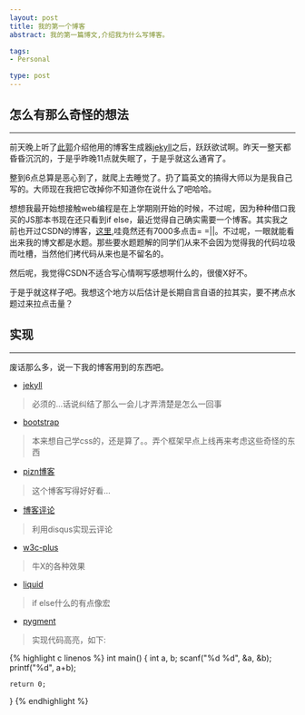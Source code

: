 ```yaml
--- 
layout: post
title: 我的第一个博客
abstract: 我的第一篇博文,介绍我为什么写博客。 

tags: 
- Personal

type: post
---
```


## 怎么有那么奇怪的想法 ##
<hr/>

前天晚上听了[此郭](http://guoang.github.com)介绍他用的博客生成器[jekyll](https://github.com/mojombo/jekyll)之后，跃跃欲试啊。昨天一整天都昏昏沉沉的，于是乎昨晚11点就失眠了，于是乎就这么通宵了。

整到6点总算是恶心到了，就爬上去睡觉了。扔了篇英文的搞得大师以为是我自己写的。大师现在我把它改掉你不知道你在说什么了吧哈哈。

想想我最开始想接触web编程是在上学期刚开始的时候，不过呢，因为种种借口我买的JS那本书现在还只看到if else，最近觉得自己确实需要一个博客。其实我之前也开过CSDN的博客，[这里](http://blog.csdn.net/rptotal),哇竟然还有7000多点击= =||。不过呢，一眼就能看出来我的博文都是水题。那些要水题题解的同学们从来不会因为觉得我的代码垃圾而吐槽，当然他们拷代码从来也是不留名的。

然后呢，我觉得CSDN不适合写心情啊写感想啊什么的，很傻X好不。

于是乎就这样子吧。我想这个地方以后估计是长期自言自语的拉其实，要不拷点水题过来拉点击量？
## 实现 ##
<hr/>

废话那么多，说一下我的博客用到的东西吧。

* [jekyll](https://github.com/mojombo/jekyll)
 > 必须的...话说纠结了那么一会儿才弄清楚是怎么一回事
* [bootstrap](http://twitter.github.com/bootstrap/)
 > 本来想自己学css的，还是算了。。弄个框架早点上线再来考虑这些奇怪的东西
* [pizn博客](http://www.pizn.me/)
 > 这个博客写得好好看...
* [博客评论](http://www.pizn.me/2011/11/15/use-disqus-for-your-post.html)
 > 利用disqus实现云评论
* [w3c-plus](http://www.w3cplus.com/)
 > 牛X的各种效果
* [liquid](https://github.com/Shopify/liquid/wiki/Liquid-for-Designers)
 > if else什么的有点像宏
* [pygment](http://pygments.org/)
 > 实现代码高亮，如下:

{% highlight c linenos %}
int main()
{
    int a, b;
    scanf("%d %d", &a, &b);
    printf("%d", a+b);

    return 0;
}
{% endhighlight %}
